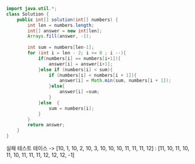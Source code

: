 ```java
import java.util.*;
class Solution {
    public int[] solution(int[] numbers) {
        int len = numbers.length;
        int[] answer = new int[len];
        Arrays.fill(answer, -1);
        
        int sum = numbers[len-1];
        for (int i = len - 2; i >= 0 ; i --){
            if(numbers[i] == numbers[i+1]){
                answer[i] = answer[i+1];
            }else if (numbers[i] < sum){
                if (numbers[i] < numbers[i + 1]){
                    answer[i] = Math.min(sum, numbers[i + 1]);
                }else{
                    answer[i] =sum;
                }
            }else  {
                sum = numbers[i];
            }
        }
        return answer;
    }
}

```

실패 테스트 테이스 -> [10, 1, 10, 2, 10, 3, 10, 10, 10, 11, 11, 11, 12] : [11, 10, 11, 10, 11, 10, 11, 11, 11, 12, 12, 12, -1]
